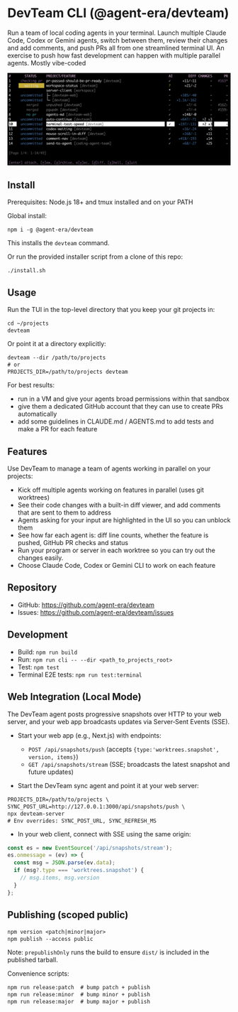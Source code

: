 # DevTeam CLI (@agent-era/devteam)

Run a team of local coding agents in your terminal. Launch multiple Claude Code, Codex or Gemini agents, switch between them, review their changes and add comments, and push PRs  all from one streamlined terminal UI. An exercise to push how fast development can happen with multiple parallel agents. Mostly vibe-coded

![Screenshot](docs/screenshot.png)

## Install

Prerequisites: Node.js 18+ and tmux installed and on your PATH

Global install:

```
npm i -g @agent-era/devteam
```

This installs the `devteam` command.

Or run the provided installer script from a clone of this repo:

```
./install.sh
```

## Usage

Run the TUI in the top-level directory that you keep your git projects in:

```
cd ~/projects
devteam
```

Or point it at a directory explicitly:

```
devteam --dir /path/to/projects
# or
PROJECTS_DIR=/path/to/projects devteam
```
For best results:
- run in a VM and give your agents broad permissions within that sandbox
- give them a dedicated GitHub account that they can use to create PRs automatically
- add some guidelines in CLAUDE.md / AGENTS.md to add tests and make a PR for each feature

## Features

Use DevTeam to manage a team of agents working in parallel on your projects:

- Kick off multiple agents working on features in parallel (uses git worktrees)
- See their code changes with a built-in diff viewer, and add comments that are sent to them to address
- Agents asking for your input are highlighted in the UI so you can unblock them
- See how far each agent is: diff line counts, whether the feature is pushed, GitHub PR checks and status
- Run your program or server in each worktree so you can try out the changes easily.
- Choose Claude Code, Codex or Gemini CLI to work on each feature

## Repository

- GitHub: https://github.com/agent-era/devteam
- Issues: https://github.com/agent-era/devteam/issues

## Development

- Build: `npm run build`
- Run: `npm run cli -- --dir <path_to_projects_root>`
- Test: `npm test`
- Terminal E2E tests: `npm run test:terminal`

## Web Integration (Local Mode)

The DevTeam agent posts progressive snapshots over HTTP to your web server, and your web app broadcasts updates via Server‑Sent Events (SSE).

- Start your web app (e.g., Next.js) with endpoints:
  - `POST /api/snapshots/push` (accepts `{type:'worktrees.snapshot', version, items}`)
  - `GET /api/snapshots/stream` (SSE; broadcasts the latest snapshot and future updates)

- Start the DevTeam sync agent and point it at your web server:

```
PROJECTS_DIR=/path/to/projects \
SYNC_POST_URL=http://127.0.0.1:3000/api/snapshots/push \
npx devteam-server
# Env overrides: SYNC_POST_URL, SYNC_REFRESH_MS
```

- In your web client, connect with SSE using the same origin:

```ts
const es = new EventSource('/api/snapshots/stream');
es.onmessage = (ev) => {
  const msg = JSON.parse(ev.data);
  if (msg?.type === 'worktrees.snapshot') {
    // msg.items, msg.version
  }
};
```

## Publishing (scoped public)

```
npm version <patch|minor|major>
npm publish --access public
```

Note: `prepublishOnly` runs the build to ensure `dist/` is included in the published tarball.

Convenience scripts:

```
npm run release:patch  # bump patch + publish
npm run release:minor  # bump minor + publish
npm run release:major  # bump major + publish
```
